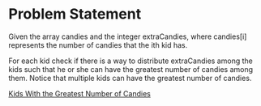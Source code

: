 # Problem Statement 
Given the array candies and the integer extraCandies, where candies[i] represents the number of candies that the ith kid has.

For each kid check if there is a way to distribute extraCandies among the kids such that he or she can have the greatest number of candies among them. Notice that multiple kids can have the greatest number of candies.

[ Kids With the Greatest Number of Candies](https://leetcode.com/problems/kids-with-the-greatest-number-of-candies/)
